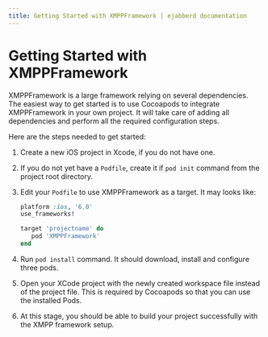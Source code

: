 ```yaml
---
title: Getting Started with XMPPFramework | ejabberd documentation
---
```


# Getting Started with XMPPFramework

XMPPFramework is a large framework relying on several
dependencies. The easiest way to get started is to use Cocoapods to
integrate XMPPFramework in your own project. It will take care of
adding all dependencies and perform all the required configuration
steps.

Here are the steps needed to get started:

1. Create a new iOS project in Xcode, if you do not have one.

2. If you do not yet have a `Podfile`, create it if `pod init` command
   from the project root directory.
   
3. Edit your `Podfile` to use XMPPFramework as a target. It may looks like:

   ~~~ ruby
   platform :ios, '6.0'
   use_frameworks!

   target 'projectname' do
      pod 'XMPPFramework'
   end
   ~~~

4. Run `pod install` command. It should download, install and
   configure three pods.

5. Open your XCode project with the newly created workspace file
   instead of the project file. This is required by Cocoapods so that
   you can use the installed Pods.
   
6. At this stage, you should be able to build your project
   successfully with the XMPP framework setup.

